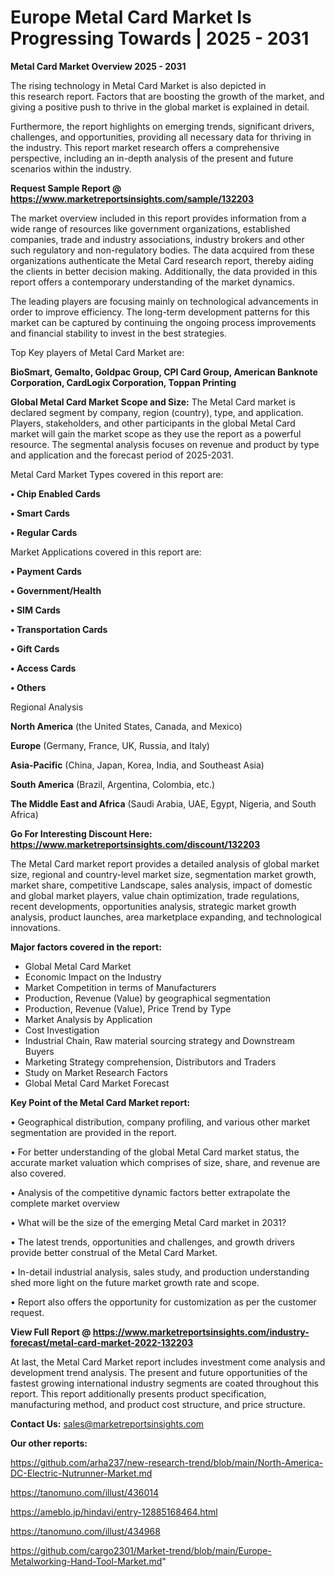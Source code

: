 # Europe Metal Card Market Is Progressing Towards | 2025 - 2031

<Strong> Metal Card Market Overview 2025 - 2031</strong>

The rising technology in Metal Card Market is also depicted in this research report. Factors that are boosting the growth of the market, and giving a positive push to thrive in the global market is explained in detail.

Furthermore, the report highlights on emerging trends, significant drivers, challenges, and opportunities, providing all necessary data for thriving in the industry. This report market research offers a comprehensive perspective, including an in-depth analysis of the present and future scenarios within the industry.

<strong>Request Sample Report @ <a href=https://www.marketreportsinsights.com/sample/132203>https://www.marketreportsinsights.com/sample/132203</a></strong>

The market overview included in this report provides information from a wide range of resources like government organizations, established companies, trade and industry associations, industry brokers and other such regulatory and non-regulatory bodies. The data acquired from these organizations authenticate the Metal Card research report, thereby aiding the clients in better decision making. Additionally, the data provided in this report offers a contemporary understanding of the market dynamics.

The leading players are focusing mainly on technological advancements in order to improve efficiency. The long-term development patterns for this market can be captured by continuing the ongoing process improvements and financial stability to invest in the best strategies.

Top Key players of Metal Card Market are:

<strong>BioSmart, Gemalto, Goldpac Group, CPI Card Group, American Banknote Corporation, CardLogix Corporation, Toppan Printing</strong>

<strong><b>Global Metal Card Market Scope and Size:</b></strong>
The Metal Card market is declared segment by company, region (country), type, and application. Players, stakeholders, and other participants in the global Metal Card market will gain the market scope as they use the report as a powerful resource. The segmental analysis focuses on revenue and product by type and application and the forecast period of 2025-2031.

Metal Card Market Types covered in this report are:

<strong>• Chip Enabled Cards

• Smart Cards

• Regular Cards</strong>

Market Applications covered in this report are:

<strong>• Payment Cards

• Government/Health

• SIM Cards

• Transportation Cards

• Gift Cards

• Access Cards

• Others</strong> 

Regional Analysis

<strong>North America</strong> (the United States, Canada, and Mexico)

<strong>Europe</strong> (Germany, France, UK, Russia, and Italy)

<strong>Asia-Pacific</strong> (China, Japan, Korea, India, and Southeast Asia)

<strong>South America</strong> (Brazil, Argentina, Colombia, etc.)

<strong>The Middle East and Africa</strong> (Saudi Arabia, UAE, Egypt, Nigeria, and South Africa)

<strong>Go For Interesting Discount Here: <a href=https://www.marketreportsinsights.com/discount/132203>https://www.marketreportsinsights.com/discount/132203</a></strong>

The Metal Card market report provides a detailed analysis of global market size, regional and country-level market size, segmentation market growth, market share, competitive Landscape, sales analysis, impact of domestic and global market players, value chain optimization, trade regulations, recent developments, opportunities analysis, strategic market growth analysis, product launches, area marketplace expanding, and technological innovations.

<strong><b>Major factors covered in the report:</b></strong>
<ul>
  <li>Global Metal Card Market </li>
  <li>Economic Impact on the Industry</li>
  <li>Market Competition in terms of Manufacturers</li>
  <li>Production, Revenue (Value) by geographical segmentation</li>
  <li>Production, Revenue (Value), Price Trend by Type</li>
  <li>Market Analysis by Application</li>
  <li>Cost Investigation</li>
  <li>Industrial Chain, Raw material sourcing strategy and Downstream Buyers</li>
  <li>Marketing Strategy comprehension, Distributors and Traders</li>
  <li>Study on Market Research Factors</li>
  <li>Global Metal Card Market Forecast</li>
</ul>

<strong><b>Key Point of the Metal Card Market report:</b></strong>

• Geographical distribution, company profiling, and various other market segmentation are provided in the report.

• For better understanding of the global Metal Card market status, the accurate market valuation which comprises of size, share, and revenue are also covered.

• Analysis of the competitive dynamic factors better extrapolate the complete market overview

• What will be the size of the emerging Metal Card market in 2031?

• The latest trends, opportunities and challenges, and growth drivers provide better construal of the Metal Card Market.

• In-detail industrial analysis, sales study, and production understanding shed more light on the future market growth rate and scope.

• Report also offers the opportunity for customization as per the customer request.

<strong><b>View Full Report @ <a href=https://www.marketreportsinsights.com/industry-forecast/metal-card-market-2022-132203>https://www.marketreportsinsights.com/industry-forecast/metal-card-market-2022-132203</a></b></strong>


At last, the Metal Card Market report includes investment come analysis and development trend analysis. The present and future opportunities of the fastest growing international industry segments are coated throughout this report. This report additionally presents product specification, manufacturing method, and product cost structure, and price structure.

<strong>Contact Us:</strong>
sales@marketreportsinsights.com

<strong>Our other reports:</strong>

<a href=https://github.com/arha237/new-research-trend/blob/main/North-America-DC-Electric-Nutrunner-Market.md>https://github.com/arha237/new-research-trend/blob/main/North-America-DC-Electric-Nutrunner-Market.md</a>

<a href=https://tanomuno.com/illust/436014>https://tanomuno.com/illust/436014</a>

<a href=https://ameblo.jp/hindavi/entry-12885168464.html>https://ameblo.jp/hindavi/entry-12885168464.html</a>

<a href=https://tanomuno.com/illust/434968>https://tanomuno.com/illust/434968</a>

<a href=https://github.com/cargo2301/Market-trend/blob/main/Europe-Metalworking-Hand-Tool-Market.md>https://github.com/cargo2301/Market-trend/blob/main/Europe-Metalworking-Hand-Tool-Market.md</a>"
